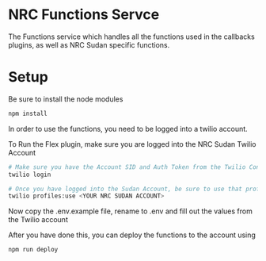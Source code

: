 # NRC Functions Servce

The Functions service which handles all the functions used in the callbacks plugins, as well as NRC Sudan specific functions.

# Setup

Be sure to install the node modules

```bash 
npm install
```

In order to use the functions, you need to be logged into a twilio account.

To Run the Flex plugin, make sure you are logged into the NRC Sudan Twilio Account

```bash
# Make sure you have the Account SID and Auth Token from the Twilio Console
twilio login

# Once you have logged into the Sudan Account, be sure to use that profile
twilio profiles:use <YOUR NRC SUDAN ACCOUNT>
```

Now copy the .env.example file, rename to .env and fill out the values from the Twilio account

After you have done this, you can deploy the functions to the account using

```bash
npm run deploy
```

